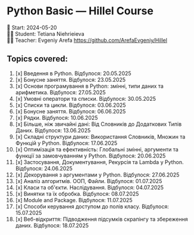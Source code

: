 # Python Basic — Hillel Course

📅 Start: 2024-05-20  
👩‍💻 Student: Tetiana Niehrieieva  
👩‍💻 Teacher: Evgeniy Arefa
https://github.com/ArefaEvgeniy/Hillel 

## Topics covered:
1. [x] Введення в Python. Відбулося: 20.05.2025
2. [x] Бонусне заняття. Відбулося: 23.05.2025
3. [x] Основи програмування в Python: змінні, типи даних та арифметика. Відбулося: 27.05.2025
4. [x] Умовні оператори та списки. Відбулося: 30.05.2025
5. [x] Списки та цикли. Відбулося: 03.06.2025 
6. [x] Бонусне заняття. Відбулося: 06.06.2025
7. [x] Рядки. Відбулося: 10.06.2025
8. [x] Більше, ніж звичайні дані: Від Словників до Додаткових Типів Даних. Відбулося: 13.06.2025
9. [x] Складні структури даних: Використання Словників, Множин та Функцій у Python. Відбулося: 17.06.2025
10. [x] Оптимізація та ефективність: Глобальні змінні, аргументи та функції за замовчуванням у Python. Відбулося: 20.06.2025
11. [x] Застосування, Документування, Рекурсія та Lambda у Python. Відбулося: 24.06.2025
12. [x] Декорування з аргументами у Python. Відбулося: 27.06.2025
13. [x] Аналіз алгоритмів. ООП, Файли. Відбулося: 01.07.2025
14. [x] Класи та об'єкти. Наслідування. Відбулося: 04.07.2025
15. [x] Винятки та їх обробка. Відбулося: 08.07.2025
16. [x] Module and Package. Відбулося: 11.07.2025
17. [x] Способи керування доступом до полів класу. Відбулося: 15.07.2025
18. [x] Веб-відкриття: Підводження підсумків скрапінгу та збереження даних. Відбулося: 18.07.2025
